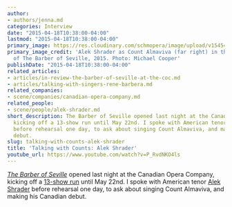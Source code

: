 ```yaml
---
author:
- authors/jenna.md
categories: Interview
date: "2015-04-18T10:38:00-04:00"
lastmod: "2015-04-18T10:38:00-04:00"
primary_image: https://res.cloudinary.com/schmopera/image/upload/v1545409169/media/webhook-uploads/1429367863596/Barber-MC-0095-93.jpg.jpg
primary_image_credit: 'Alek Shrader as Count Almaviva (far right) in the COC production
  of The Barber of Seville, 2015. Photo: Michael Cooper'
publishDate: "2015-04-18T10:38:00-04:00"
related_articles:
- articles/in-review-the-barber-of-seville-at-the-coc.md
- articles/talking-with-singers-rene-barbera.md
related_companies:
- scene/companies/canadian-opera-company.md
related_people:
- scene/people/alek-shrader.md
short_description: The Barber of Seville opened last night at the Canadian Opera Company,
  kicking off a 13-show run until May 22nd. I spoke with American tenor Alek Shrader
  before rehearsal one day, to ask about singing Count Almaviva, and making his Canadian
  debut.
slug: talking-with-counts-alek-shrader
title: 'Talking with Counts: Alek Shrader'
youtube_url: https://www.youtube.com/watch?v=P_RvdNKO4ls
---
```


[*The Barber of Seville*](http://www.coc.ca/PerformancesAndTickets/1415Season/BarberofSeville.aspx) opened last night at the Canadian Opera Company, kicking off a [13-show run](http://www.coc.ca/PerformancesAndTickets/1415Season/BarberofSeville.aspx) until May 22nd. I spoke with American tenor [Alek Shrader](https://twitter.com/alekshrader) before rehearsal one day, to ask about singing Count Almaviva, and making his Canadian debut.
